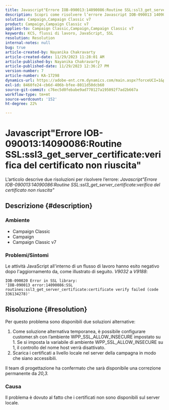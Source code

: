```yaml
---
title: Javascript"Errore IOB-090013:14090086:Routine SSL:ssl3_get_server_certificate:verifica del certificato non riuscita"
description: Scopri come risolvere l’errore Javascript IOB-090013 14090086 verifica del certificato ssl3_get_server_certificate delle routine SSL non riuscita.
solution: Campaign,Campaign Classic v7
product: Campaign,Campaign Classic v7
applies-to: Campaign Classic,Campaign,Campaign Classic v7
keywords: KCS, flussi di lavoro, JavaScript, SSL
resolution: Resolution
internal-notes: null
bug: true
article-created-by: Nayanika Chakravarty
article-created-date: 11/29/2023 11:28:01 AM
article-published-by: Nayanika Chakravarty
article-published-date: 11/29/2023 12:36:27 PM
version-number: 7
article-number: KA-17298
dynamics-url: https://adobe-ent.crm.dynamics.com/main.aspx?forceUCI=1&pagetype=entityrecord&etn=knowledgearticle&id=a1576354-aa8e-ee11-8179-6045bd006239
exl-id: 8460fe24-cb6d-406b-bfee-8011d50dcb60
source-git-commit: c76ec5d0febabe9ad770127a195092f7ad2b667a
workflow-type: tm+mt
source-wordcount: '152'
ht-degree: 22%

---
```


# Javascript&quot;Errore IOB-090013:14090086:Routine SSL:ssl3_get_server_certificate:verifica del certificato non riuscita&quot;


L’articolo descrive due risoluzioni per risolvere l’errore: *Javascript&quot;Errore IOB-090013:14090086:Routine SSL:ssl3_get_server_certificate:verifica del certificato non riuscita&quot;*

## Descrizione {#description}


### Ambiente

- Campaign Classic
- Campaign
- Campaign Classic v7


### Problemi/Sintomi

Le attività JavaScript all&#39;interno di un flusso di lavoro hanno esito negativo dopo l&#39;aggiornamento da, come illustrato di seguito. *V9032* a *V9188*:


```
IOB-090020 Error in SSL library: 
'IOB-090013 error:14090086:SSL routines:ssl3_get_server_certificate:certificate verify failed (code 336134278)'
```



## Risoluzione {#resolution}


Per questo problema sono disponibili due soluzioni alternative:

1. Come soluzione alternativa temporanea, è possibile configurare customer.sh con l’ambiente WPP_SSL_ALLOW_INSECURE impostato su 1. Se si imposta la variabile di ambiente WPP_SSL_ALLOW_INSECURE su 1, il controllo del nome host verrà disattivato.
2. Scarica i certificati a livello locale nel server della campagna in modo che siano accessibili.


Il team di progettazione ha confermato che sarà disponibile una correzione permanente da *20,3.*

### Causa

Il problema è dovuto al fatto che i certificati non sono disponibili sul server locale.
